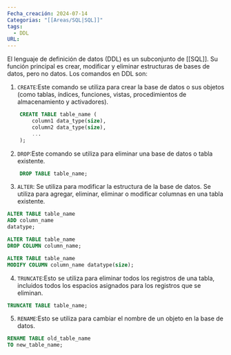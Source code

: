 ```yaml
---
Fecha_creación: 2024-07-14
Categorias: "[[Areas/SQL|SQL]]"
tags:
  - DDL
URL:
---
```

El lenguaje de definición de datos (DDL) es un subconjunto de [[SQL]]. Su función principal es crear, modificar y eliminar estructuras de bases de datos, pero no datos. Los comandos en DDL son:

1. `CREATE`:Este comando se utiliza para crear la base de datos o sus objetos (como tablas, índices, funciones, vistas, procedimientos de almacenamiento y activadores).
    
```SQL
    CREATE TABLE table_name (
	    column1 data_type(size),
	    column2 data_type(size),
	    ...
	);
```
    
2. `DROP`:Este comando se utiliza para eliminar una base de datos o tabla existente.
    
```SQL
    DROP TABLE table_name;
```
    
3. `ALTER`: Se utiliza para modificar la estructura de la base de datos. Se utiliza para agregar, eliminar, eliminar o modificar columnas en una tabla existente.
    
```SQL
ALTER TABLE table_name 
ADD column_name 
datatype;

ALTER TABLE table_name 
DROP COLUMN column_name;

ALTER TABLE table_name 
MODIFY COLUMN column_name datatype(size);
```
    
4. `TRUNCATE`:Esto se utiliza para eliminar todos los registros de una tabla, incluidos todos los espacios asignados para los registros que se eliminan.
    
```SQL
TRUNCATE TABLE table_name;
```
    
5. `RENAME`:Esto se utiliza para cambiar el nombre de un objeto en la base de datos.
    
```SQL
RENAME TABLE old_table_name 
TO new_table_name;
```
    




